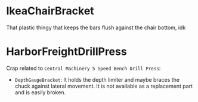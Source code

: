 
# IkeaChairBracket
That plastic thingy that keeps the bars flush against the chair bottom, idk

# HarborFreightDrillPress

Crap related to `Central Machinery 5 Speed Bench Drill Press`:
- `DepthGaugeBracket`: It holds the depth limiter and maybe braces the chuck against lateral movement. It is not available as a replacement part and is easily broken.
